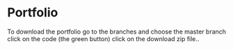 # Portfolio
To download the portfolio
go to the branches and choose the master branch
click on the code (the green button) click on the download zip file..
